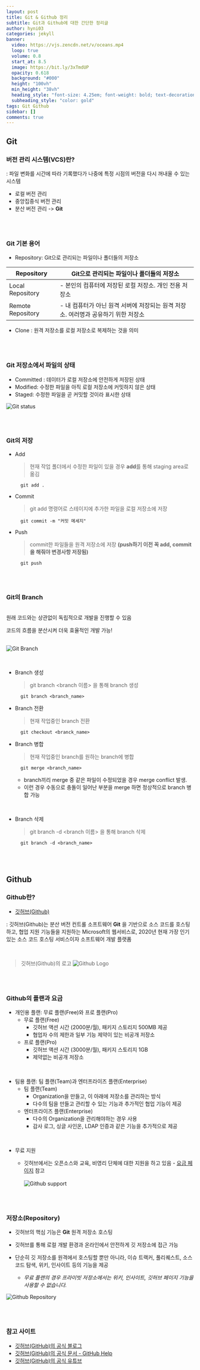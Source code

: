```yaml
---
layout: post
title: Git & Github 정리
subtitle: Git과 Github에 대한 간단한 정리글
author: hyni03
categories: jekyll
banner:
  video: https://vjs.zencdn.net/v/oceans.mp4
  loop: true
  volume: 0.8
  start_at: 8.5
  image: https://bit.ly/3xTmdUP
  opacity: 0.618
  background: "#000"
  height: "100vh"
  min_height: "38vh"
  heading_style: "font-size: 4.25em; font-weight: bold; text-decoration: underline"
  subheading_style: "color: gold"
tags: Git Github
sidebar: []
comments: true
---
```


## Git

### 버전 관리 시스템(VCS)란?
: 파일 변화를 시간에 따라 기록했다가 나중에 특정 시점의 버전을 다시 꺼내올 수 있는 시스템

- 로컬 버전 관리
- 중앙집중식 버전 관리
- 분산 버전 관리 -> **Git**

<br><br>

### Git 기본 용어
* Repository: Git으로 관리되는 파일이나 폴더들의 저장소

| Repository | Git으로 관리되는 파일이나 폴더들의 저장소 |
| ----- | ----- |
| Local Repository | - 본인의 컴퓨터에 저장된 로컬 저장소. 개인 전용 저장소 |
| Remote Repository | - 내 컴퓨터가 아닌 원격 서버에 저장되는 원격 저장소. 여러명과 공유하기 위한 저장소 |


* Clone : 원격 저장소를 로컬 저장소로 복제하는 것을 의미

<br><br>

### Git 저장소에서 파일의 상태
 
* Committed : 데이터가 로컬 저장소에 안전하게 저장된 상태
* Modified: 수정한 파일을 아직 로컬 저장소에 커밋하지 않은 상태
* Staged: 수정한 파일을 곧 커밋할 것이라 표시한 상태 <br>

![Git status](/image/Git%20status.png)

<br><br>

### Git의 저장

* Add
    >  현재 작업 폴더에서 수정한 파일이 있을 경우 **add**를 통해 staging area로 옮김

        git add .


* Commit
    > git add 명령어로 스테이지에 추가한 파일을 로컬 저장소에 저장

        git commit -m "커밋 메세지"


* Push
    > commit한 파일들을 원격 저장소에 저장 **(push하기 이전 꼭 add, commit을 해줘야 변경사항 저장됨)**

        git push

<br><br>

### Git의 Branch


<br>원래 코드와는 상관없이 독립적으로 개발을 진행할 수 있음

코드의 흐름을 분산시켜 더욱 효율적인 개발 가능! <br><br>

![Git Branch](/image/Git%20Branch.png)

<br>

* Branch 생성
    > git branch <branch 이름> 을 통해 branch 생성

        git branch <branch_name>


* Branch 전환
    > 현재 작업중인 branch 전환

        git checkout <branck_name>

* Branch 병합
    > 현재 작업중인 branch를 원하는 branch에 병합

        git merge <branch_name>

    * branch끼리 merge 중 같은 파일이 수정되었을 경우 merge conflict 발생. 
    * 이런 경우 수동으로 충돌이 일어난 부분을 merge 하면 정상적으로 branch 병합 가능

<br>

* Branch 삭제
    > git branch -d <branch 이름> 을 통해 branch 삭제
    
        git branch -d <branch_name>

<br><br>

## Github

### Github란?

* [깃허브(Github)](https://github.com/)


: 깃허브(Github)는 분산 버전 컨트롤 소프트웨어 **Git** 을 기반으로 소스 코드를 호스팅 하고, 협업 지원 기능들을 지원하는 Microsoft의 웹서비스로, 2020년 현재 가장 인기 있는 소스 코드 호스팅 서비스이자 소프트웨어 개발 플랫폼

<br>

> 깃허브(Github)의 로고
![Github Logo](/image/Github%20Logo.png)

<br><br>

### Github의 플랜과 요금

* 개인용 플랜: 무료 플랜(Free)와 프로 플랜(Pro)
    - 무료 플랜(Free)
        + 깃허브 액션 시간 (2000분/월), 패키지 스토리지 500MB 제공
        +  협업자 수의 제한과 일부 기능 제약이 있는 비공개 저장소
    - 프로 플랜(Pro)
        + 깃허브 액션 시간 (3000분/월), 패키지 스토리지 1GB
        + 제약없는 비공개 저장소

<br>

* 팀용 플랜: 팀 플랜(Team)과 엔터프라이즈 플랜(Enterprise)
    - 팀 플랜(Team)
        + Organization을 만들고, 이 아래에 저장소를 관리하는 방식
        + 다수의 팀을 만들고 관리할 수 있는 기능과 추가적인 협업 기능이 제공
    - 엔터프라이즈 플랜(Enterprise)
        + 다수의 Organization을 관리해야하는 경우 사용
        + 감사 로그, 싱글 사인온, LDAP 인증과 같은 기능을 추가적으로 제공

<br>

* 무료 지원

    - 깃허브에서는 오픈소스와 교육, 비영리 단체에 대한 지원을 하고 있음 - [요금 페이지](https://github.com/pricing) 참고<br><br>
    ![Github support](/image/Github%20support.png)

<br><br>


### 저장소(Repository)

* 깃허브의 핵심 기능은 **Git** 원격 저장소 호스팅<br>
* 깃허브를 통해 로컬 개발 환경과 온라인에서 안전하게 깃 저장소에 접근 가능 <br>
* 단순히 깃 저장소를 원격에서 호스팅할 뿐만 아니라, 이슈 트랙커, 풀리퀘스트, 소스코드 탐색, 위키, 인사이트 등의 기능을 제공

    - *무료 플랜의 경우 프라이빗 저장소에서는 위키, 인사이트, 깃허브 페이지 기능을 사용할 수 없습니다.*

![Github Repository](/image/Github%20Repository.png)

<br><br>

### 참고 사이트

* [깃허브(GitHub)의 공식 블로그](https://github.blog/)
* [깃허브(GitHub)의 공식 문서 - GitHub Help](https://docs.github.com/en)
* [깃허브(GitHub)의 공식 유튜브](https://www.youtube.com/@GitHub)





